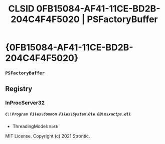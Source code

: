﻿---
title: "CLSID 0FB15084-AF41-11CE-BD2B-204C4F4F5020 | PSFactoryBuffer"
excerpt: What is COM-Object CLSID 0FB15084-AF41-11CE-BD2B-204C4F4F5020?
---

# {0FB15084-AF41-11CE-BD2B-204C4F4F5020}

### `PSFactoryBuffer`

## Registry


### InProcServer32

##### `C:\Program Files\Common Files\System\Ole DB\msxactps.dll`
* ThreadingModel: `Both`

MIT License. Copyright (c) 2021 Strontic.


